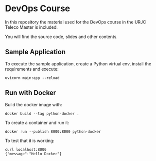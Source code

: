 # DevOps Course

In this repository the material used for the DevOps course in the URJC Teleco Master is included.

You will find the source code, slides and other contents.

## Sample Application

To execute the sample application, create a Python virtual env, install the requirements and execute:

```
uvicorn main:app --reload
```

## Run with Docker

Build the docker image with:

```
docker build --tag python-docker .
```

To create a container and run it:

```
docker run --publish 8000:8000 python-docker 
```

To test that it is working:

```
curl localhost:8000
{"message":"Hello Docker"}
```



